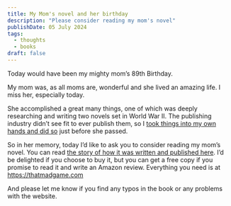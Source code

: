 ```yaml
---
title: My Mom's novel and her birthday
description: "Please consider reading my mom's novel"
publishDate: 05 July 2024
tags:
  - thoughts
  - books
draft: false
---
```


Today would have been my mighty mom’s 89th Birthday.

My mom was, as all moms are, wonderful and she lived an amazing life. I miss her, especially today.

She accomplished a great many things, one of which was deeply researching and writing two novels set in World War II.  The publishing industry didn’t see fit to ever publish them, so I [took things into my own hands and did so](https://amzn.to/3L8VlJf) just before she passed.

So in her memory, today I’d like to ask you to consider reading my mom’s novel.  You can read [the story of how it was written and published here](https://www.thatmadgame.com/about).  I’d be delighted if you choose to buy it, but you can get a free copy if you promise to read it and write an Amazon review.  Everything you need is at https://thatmadgame.com

And please let me know if you find any typos in the book or any problems with the website.